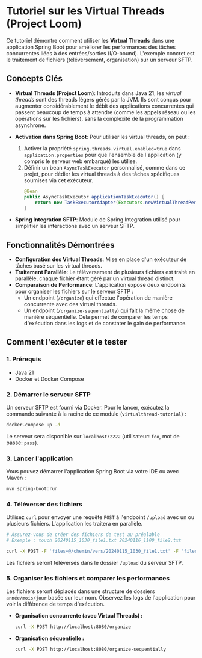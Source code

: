 # Tutoriel sur les Virtual Threads (Project Loom)

Ce tutoriel démontre comment utiliser les **Virtual Threads** dans une application Spring Boot pour améliorer les performances des tâches concurrentes liées à des entrées/sorties (I/O-bound). L'exemple concret est le traitement de fichiers (téléversement, organisation) sur un serveur SFTP.

## Concepts Clés

- **Virtual Threads (Project Loom)**: Introduits dans Java 21, les *virtual threads* sont des threads légers gérés par la JVM. Ils sont conçus pour augmenter considérablement le débit des applications concurrentes qui passent beaucoup de temps à attendre (comme les appels réseau ou les opérations sur les fichiers), sans la complexité de la programmation asynchrone.

- **Activation dans Spring Boot**: Pour utiliser les virtual threads, on peut :
    1.  Activer la propriété `spring.threads.virtual.enabled=true` dans `application.properties` pour que l'ensemble de l'application (y compris le serveur web embarqué) les utilise.
    2.  Définir un bean `AsyncTaskExecutor` personnalisé, comme dans ce projet, pour dédier les virtual threads à des tâches spécifiques soumises via cet exécuteur.
        ```java
        @Bean
        public AsyncTaskExecutor applicationTaskExecutor() {
            return new TaskExecutorAdapter(Executors.newVirtualThreadPerTaskExecutor());
        }
        ```

- **Spring Integration SFTP**: Module de Spring Integration utilisé pour simplifier les interactions avec un serveur SFTP.

## Fonctionnalités Démontrées

- **Configuration des Virtual Threads**: Mise en place d'un exécuteur de tâches basé sur les virtual threads.
- **Traitement Parallèle**: Le téléversement de plusieurs fichiers est traité en parallèle, chaque fichier étant géré par un virtual thread distinct.
- **Comparaison de Performance**: L'application expose deux endpoints pour organiser les fichiers sur le serveur SFTP :
    - Un endpoint (`/organize`) qui effectue l'opération de manière concurrente avec des virtual threads.
    - Un endpoint (`/organize-sequentially`) qui fait la même chose de manière séquentielle.
    Cela permet de comparer les temps d'exécution dans les logs et de constater le gain de performance.

## Comment l'exécuter et le tester

### 1. Prérequis

- Java 21
- Docker et Docker Compose

### 2. Démarrer le serveur SFTP

Un serveur SFTP est fourni via Docker. Pour le lancer, exécutez la commande suivante à la racine de ce module (`virtualthread-tutorial`) :

```bash
docker-compose up -d
```
Le serveur sera disponible sur `localhost:2222` (utilisateur: `foo`, mot de passe: `pass`).

### 3. Lancer l'application

Vous pouvez démarrer l'application Spring Boot via votre IDE ou avec Maven :

```bash
mvn spring-boot:run
```

### 4. Téléverser des fichiers

Utilisez `curl` pour envoyer une requête `POST` à l'endpoint `/upload` avec un ou plusieurs fichiers. L'application les traitera en parallèle.

```bash
# Assurez-vous de créer des fichiers de test au préalable
# Exemple : touch 20240115_1030_file1.txt 20240116_1100_file2.txt

curl -X POST -F 'files=@/chemin/vers/20240115_1030_file1.txt' -F 'files=@/chemin/vers/20240116_1100_file2.txt' http://localhost:8080/upload
```
Les fichiers seront téléversés dans le dossier `/upload` du serveur SFTP.

### 5. Organiser les fichiers et comparer les performances

Les fichiers seront déplacés dans une structure de dossiers `année/mois/jour` basée sur leur nom. Observez les logs de l'application pour voir la différence de temps d'exécution.

- **Organisation concurrente (avec Virtual Threads) :**
  ```bash
  curl -X POST http://localhost:8080/organize
  ```

- **Organisation séquentielle :**
  ```bash
  curl -X POST http://localhost:8080/organize-sequentially
  ```